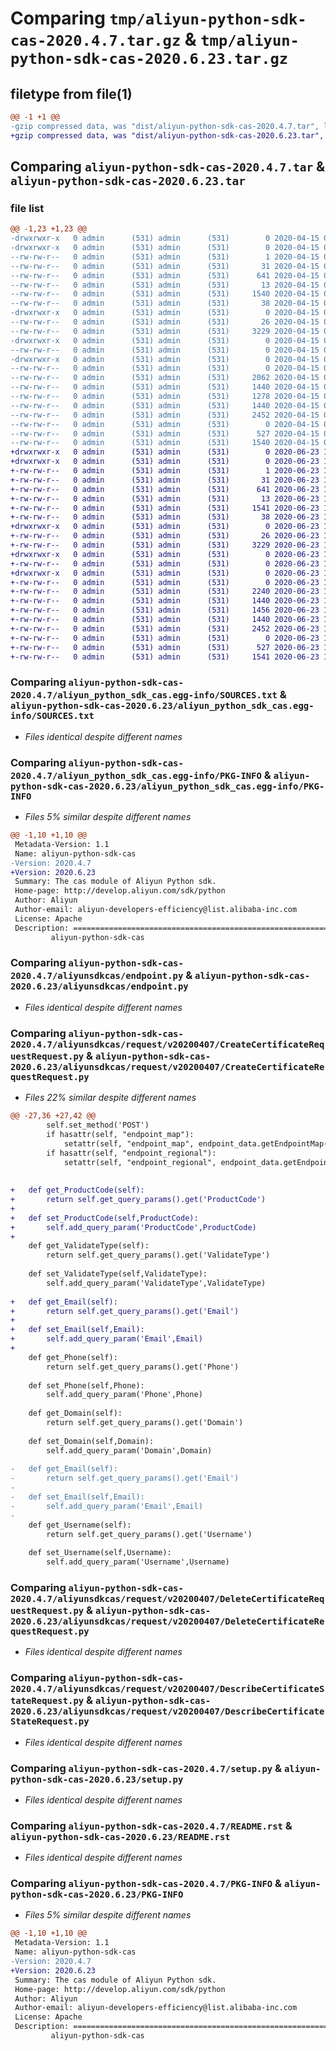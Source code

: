 # Comparing `tmp/aliyun-python-sdk-cas-2020.4.7.tar.gz` & `tmp/aliyun-python-sdk-cas-2020.6.23.tar.gz`

## filetype from file(1)

```diff
@@ -1 +1 @@
-gzip compressed data, was "dist/aliyun-python-sdk-cas-2020.4.7.tar", last modified: Wed Apr 15 07:27:47 2020, max compression
+gzip compressed data, was "dist/aliyun-python-sdk-cas-2020.6.23.tar", last modified: Tue Jun 23 11:21:38 2020, max compression
```

## Comparing `aliyun-python-sdk-cas-2020.4.7.tar` & `aliyun-python-sdk-cas-2020.6.23.tar`

### file list

```diff
@@ -1,23 +1,23 @@
-drwxrwxr-x   0 admin      (531) admin      (531)        0 2020-04-15 07:27:47.000000 aliyun-python-sdk-cas-2020.4.7/
-drwxrwxr-x   0 admin      (531) admin      (531)        0 2020-04-15 07:27:47.000000 aliyun-python-sdk-cas-2020.4.7/aliyun_python_sdk_cas.egg-info/
--rw-rw-r--   0 admin      (531) admin      (531)        1 2020-04-15 07:27:47.000000 aliyun-python-sdk-cas-2020.4.7/aliyun_python_sdk_cas.egg-info/dependency_links.txt
--rw-rw-r--   0 admin      (531) admin      (531)       31 2020-04-15 07:27:47.000000 aliyun-python-sdk-cas-2020.4.7/aliyun_python_sdk_cas.egg-info/requires.txt
--rw-rw-r--   0 admin      (531) admin      (531)      641 2020-04-15 07:27:47.000000 aliyun-python-sdk-cas-2020.4.7/aliyun_python_sdk_cas.egg-info/SOURCES.txt
--rw-rw-r--   0 admin      (531) admin      (531)       13 2020-04-15 07:27:47.000000 aliyun-python-sdk-cas-2020.4.7/aliyun_python_sdk_cas.egg-info/top_level.txt
--rw-rw-r--   0 admin      (531) admin      (531)     1540 2020-04-15 07:27:47.000000 aliyun-python-sdk-cas-2020.4.7/aliyun_python_sdk_cas.egg-info/PKG-INFO
--rw-rw-r--   0 admin      (531) admin      (531)       38 2020-04-15 07:27:47.000000 aliyun-python-sdk-cas-2020.4.7/setup.cfg
-drwxrwxr-x   0 admin      (531) admin      (531)        0 2020-04-15 07:27:47.000000 aliyun-python-sdk-cas-2020.4.7/aliyunsdkcas/
--rw-rw-r--   0 admin      (531) admin      (531)       26 2020-04-15 07:27:47.000000 aliyun-python-sdk-cas-2020.4.7/aliyunsdkcas/__init__.py
--rw-rw-r--   0 admin      (531) admin      (531)     3229 2020-04-15 07:27:47.000000 aliyun-python-sdk-cas-2020.4.7/aliyunsdkcas/endpoint.py
-drwxrwxr-x   0 admin      (531) admin      (531)        0 2020-04-15 07:27:47.000000 aliyun-python-sdk-cas-2020.4.7/aliyunsdkcas/request/
--rw-rw-r--   0 admin      (531) admin      (531)        0 2020-04-15 07:27:47.000000 aliyun-python-sdk-cas-2020.4.7/aliyunsdkcas/request/__init__.py
-drwxrwxr-x   0 admin      (531) admin      (531)        0 2020-04-15 07:27:47.000000 aliyun-python-sdk-cas-2020.4.7/aliyunsdkcas/request/v20200407/
--rw-rw-r--   0 admin      (531) admin      (531)        0 2020-04-15 07:27:47.000000 aliyun-python-sdk-cas-2020.4.7/aliyunsdkcas/request/v20200407/__init__.py
--rw-rw-r--   0 admin      (531) admin      (531)     2062 2020-04-15 07:27:47.000000 aliyun-python-sdk-cas-2020.4.7/aliyunsdkcas/request/v20200407/CreateCertificateRequestRequest.py
--rw-rw-r--   0 admin      (531) admin      (531)     1440 2020-04-15 07:27:47.000000 aliyun-python-sdk-cas-2020.4.7/aliyunsdkcas/request/v20200407/DeleteCertificateRequestRequest.py
--rw-rw-r--   0 admin      (531) admin      (531)     1278 2020-04-15 07:27:47.000000 aliyun-python-sdk-cas-2020.4.7/aliyunsdkcas/request/v20200407/DescribePackageStateRequest.py
--rw-rw-r--   0 admin      (531) admin      (531)     1440 2020-04-15 07:27:47.000000 aliyun-python-sdk-cas-2020.4.7/aliyunsdkcas/request/v20200407/DescribeCertificateStateRequest.py
--rw-rw-r--   0 admin      (531) admin      (531)     2452 2020-04-15 07:27:47.000000 aliyun-python-sdk-cas-2020.4.7/setup.py
--rw-rw-r--   0 admin      (531) admin      (531)        0 2020-04-15 07:27:47.000000 aliyun-python-sdk-cas-2020.4.7/MANIFEST.in
--rw-rw-r--   0 admin      (531) admin      (531)      527 2020-04-15 07:27:47.000000 aliyun-python-sdk-cas-2020.4.7/README.rst
--rw-rw-r--   0 admin      (531) admin      (531)     1540 2020-04-15 07:27:47.000000 aliyun-python-sdk-cas-2020.4.7/PKG-INFO
+drwxrwxr-x   0 admin      (531) admin      (531)        0 2020-06-23 11:21:38.000000 aliyun-python-sdk-cas-2020.6.23/
+drwxrwxr-x   0 admin      (531) admin      (531)        0 2020-06-23 11:21:38.000000 aliyun-python-sdk-cas-2020.6.23/aliyun_python_sdk_cas.egg-info/
+-rw-rw-r--   0 admin      (531) admin      (531)        1 2020-06-23 11:21:38.000000 aliyun-python-sdk-cas-2020.6.23/aliyun_python_sdk_cas.egg-info/dependency_links.txt
+-rw-rw-r--   0 admin      (531) admin      (531)       31 2020-06-23 11:21:38.000000 aliyun-python-sdk-cas-2020.6.23/aliyun_python_sdk_cas.egg-info/requires.txt
+-rw-rw-r--   0 admin      (531) admin      (531)      641 2020-06-23 11:21:38.000000 aliyun-python-sdk-cas-2020.6.23/aliyun_python_sdk_cas.egg-info/SOURCES.txt
+-rw-rw-r--   0 admin      (531) admin      (531)       13 2020-06-23 11:21:38.000000 aliyun-python-sdk-cas-2020.6.23/aliyun_python_sdk_cas.egg-info/top_level.txt
+-rw-rw-r--   0 admin      (531) admin      (531)     1541 2020-06-23 11:21:38.000000 aliyun-python-sdk-cas-2020.6.23/aliyun_python_sdk_cas.egg-info/PKG-INFO
+-rw-rw-r--   0 admin      (531) admin      (531)       38 2020-06-23 11:21:38.000000 aliyun-python-sdk-cas-2020.6.23/setup.cfg
+drwxrwxr-x   0 admin      (531) admin      (531)        0 2020-06-23 11:21:38.000000 aliyun-python-sdk-cas-2020.6.23/aliyunsdkcas/
+-rw-rw-r--   0 admin      (531) admin      (531)       26 2020-06-23 11:21:38.000000 aliyun-python-sdk-cas-2020.6.23/aliyunsdkcas/__init__.py
+-rw-rw-r--   0 admin      (531) admin      (531)     3229 2020-06-23 11:21:38.000000 aliyun-python-sdk-cas-2020.6.23/aliyunsdkcas/endpoint.py
+drwxrwxr-x   0 admin      (531) admin      (531)        0 2020-06-23 11:21:38.000000 aliyun-python-sdk-cas-2020.6.23/aliyunsdkcas/request/
+-rw-rw-r--   0 admin      (531) admin      (531)        0 2020-06-23 11:21:38.000000 aliyun-python-sdk-cas-2020.6.23/aliyunsdkcas/request/__init__.py
+drwxrwxr-x   0 admin      (531) admin      (531)        0 2020-06-23 11:21:38.000000 aliyun-python-sdk-cas-2020.6.23/aliyunsdkcas/request/v20200407/
+-rw-rw-r--   0 admin      (531) admin      (531)        0 2020-06-23 11:21:38.000000 aliyun-python-sdk-cas-2020.6.23/aliyunsdkcas/request/v20200407/__init__.py
+-rw-rw-r--   0 admin      (531) admin      (531)     2240 2020-06-23 11:21:38.000000 aliyun-python-sdk-cas-2020.6.23/aliyunsdkcas/request/v20200407/CreateCertificateRequestRequest.py
+-rw-rw-r--   0 admin      (531) admin      (531)     1440 2020-06-23 11:21:38.000000 aliyun-python-sdk-cas-2020.6.23/aliyunsdkcas/request/v20200407/DeleteCertificateRequestRequest.py
+-rw-rw-r--   0 admin      (531) admin      (531)     1456 2020-06-23 11:21:38.000000 aliyun-python-sdk-cas-2020.6.23/aliyunsdkcas/request/v20200407/DescribePackageStateRequest.py
+-rw-rw-r--   0 admin      (531) admin      (531)     1440 2020-06-23 11:21:38.000000 aliyun-python-sdk-cas-2020.6.23/aliyunsdkcas/request/v20200407/DescribeCertificateStateRequest.py
+-rw-rw-r--   0 admin      (531) admin      (531)     2452 2020-06-23 11:21:38.000000 aliyun-python-sdk-cas-2020.6.23/setup.py
+-rw-rw-r--   0 admin      (531) admin      (531)        0 2020-06-23 11:21:38.000000 aliyun-python-sdk-cas-2020.6.23/MANIFEST.in
+-rw-rw-r--   0 admin      (531) admin      (531)      527 2020-06-23 11:21:38.000000 aliyun-python-sdk-cas-2020.6.23/README.rst
+-rw-rw-r--   0 admin      (531) admin      (531)     1541 2020-06-23 11:21:38.000000 aliyun-python-sdk-cas-2020.6.23/PKG-INFO
```

### Comparing `aliyun-python-sdk-cas-2020.4.7/aliyun_python_sdk_cas.egg-info/SOURCES.txt` & `aliyun-python-sdk-cas-2020.6.23/aliyun_python_sdk_cas.egg-info/SOURCES.txt`

 * *Files identical despite different names*

### Comparing `aliyun-python-sdk-cas-2020.4.7/aliyun_python_sdk_cas.egg-info/PKG-INFO` & `aliyun-python-sdk-cas-2020.6.23/aliyun_python_sdk_cas.egg-info/PKG-INFO`

 * *Files 5% similar despite different names*

```diff
@@ -1,10 +1,10 @@
 Metadata-Version: 1.1
 Name: aliyun-python-sdk-cas
-Version: 2020.4.7
+Version: 2020.6.23
 Summary: The cas module of Aliyun Python sdk.
 Home-page: http://develop.aliyun.com/sdk/python
 Author: Aliyun
 Author-email: aliyun-developers-efficiency@list.alibaba-inc.com
 License: Apache
 Description: =============================================================
         aliyun-python-sdk-cas
```

### Comparing `aliyun-python-sdk-cas-2020.4.7/aliyunsdkcas/endpoint.py` & `aliyun-python-sdk-cas-2020.6.23/aliyunsdkcas/endpoint.py`

 * *Files identical despite different names*

### Comparing `aliyun-python-sdk-cas-2020.4.7/aliyunsdkcas/request/v20200407/CreateCertificateRequestRequest.py` & `aliyun-python-sdk-cas-2020.6.23/aliyunsdkcas/request/v20200407/CreateCertificateRequestRequest.py`

 * *Files 22% similar despite different names*

```diff
@@ -27,36 +27,42 @@
 		self.set_method('POST')
 		if hasattr(self, "endpoint_map"):
 			setattr(self, "endpoint_map", endpoint_data.getEndpointMap())
 		if hasattr(self, "endpoint_regional"):
 			setattr(self, "endpoint_regional", endpoint_data.getEndpointRegional())
 
 
+	def get_ProductCode(self):
+		return self.get_query_params().get('ProductCode')
+
+	def set_ProductCode(self,ProductCode):
+		self.add_query_param('ProductCode',ProductCode)
+
 	def get_ValidateType(self):
 		return self.get_query_params().get('ValidateType')
 
 	def set_ValidateType(self,ValidateType):
 		self.add_query_param('ValidateType',ValidateType)
 
+	def get_Email(self):
+		return self.get_query_params().get('Email')
+
+	def set_Email(self,Email):
+		self.add_query_param('Email',Email)
+
 	def get_Phone(self):
 		return self.get_query_params().get('Phone')
 
 	def set_Phone(self,Phone):
 		self.add_query_param('Phone',Phone)
 
 	def get_Domain(self):
 		return self.get_query_params().get('Domain')
 
 	def set_Domain(self,Domain):
 		self.add_query_param('Domain',Domain)
 
-	def get_Email(self):
-		return self.get_query_params().get('Email')
-
-	def set_Email(self,Email):
-		self.add_query_param('Email',Email)
-
 	def get_Username(self):
 		return self.get_query_params().get('Username')
 
 	def set_Username(self,Username):
 		self.add_query_param('Username',Username)
```

### Comparing `aliyun-python-sdk-cas-2020.4.7/aliyunsdkcas/request/v20200407/DeleteCertificateRequestRequest.py` & `aliyun-python-sdk-cas-2020.6.23/aliyunsdkcas/request/v20200407/DeleteCertificateRequestRequest.py`

 * *Files identical despite different names*

### Comparing `aliyun-python-sdk-cas-2020.4.7/aliyunsdkcas/request/v20200407/DescribeCertificateStateRequest.py` & `aliyun-python-sdk-cas-2020.6.23/aliyunsdkcas/request/v20200407/DescribeCertificateStateRequest.py`

 * *Files identical despite different names*

### Comparing `aliyun-python-sdk-cas-2020.4.7/setup.py` & `aliyun-python-sdk-cas-2020.6.23/setup.py`

 * *Files identical despite different names*

### Comparing `aliyun-python-sdk-cas-2020.4.7/README.rst` & `aliyun-python-sdk-cas-2020.6.23/README.rst`

 * *Files identical despite different names*

### Comparing `aliyun-python-sdk-cas-2020.4.7/PKG-INFO` & `aliyun-python-sdk-cas-2020.6.23/PKG-INFO`

 * *Files 5% similar despite different names*

```diff
@@ -1,10 +1,10 @@
 Metadata-Version: 1.1
 Name: aliyun-python-sdk-cas
-Version: 2020.4.7
+Version: 2020.6.23
 Summary: The cas module of Aliyun Python sdk.
 Home-page: http://develop.aliyun.com/sdk/python
 Author: Aliyun
 Author-email: aliyun-developers-efficiency@list.alibaba-inc.com
 License: Apache
 Description: =============================================================
         aliyun-python-sdk-cas
```

